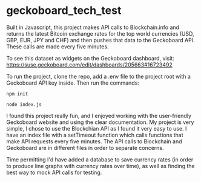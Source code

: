 # geckoboard_tech_test
Built in Javascript, this project makes API calls to Blockchain.info and returns the latest Bitcoin exchange rates for the top world currencies (USD, GBP, EUR, JPY and CHF) and then pushes that data to the Geckoboard API. These calls are made every five minutes.

To see this dataset as widgets on the Geckoboard dashboard, visit:
https://suse.geckoboard.com/edit/dashboards/205663#16723492

To run the project, clone the repo, add a .env file to the project root with a Geckoboard API key inside. Then run the commands:
```
npm init
```
```
node index.js
```

I found this project really fun, and I enjoyed working with the user-friendly Geckoboard website and using the clear documentation.
My project is very simple, I chose to use the Blockchian API as I found it very easy to use. I have an index file with a setTimeout function which calls functions that make API requests every five minutes. The API calls to Blockchain and Geckoboard are in different files in order to separate concerns.

Time permitting I'd have added a database to save currency rates (in order to produce line graphs with currency rates over time), as well as finding the best way to mock API calls for testing.

